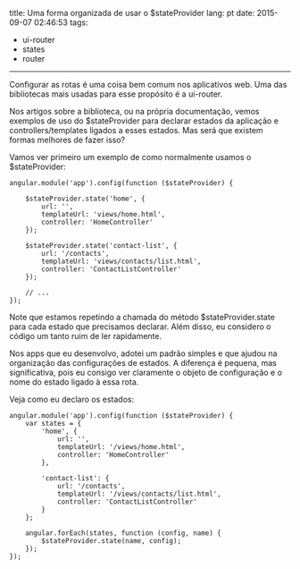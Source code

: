title: Uma forma organizada de usar o $stateProvider
lang: pt
date: 2015-09-07 02:46:53
tags:
- ui-router
- states
- router
---

Configurar as rotas é uma coisa bem comum nos aplicativos web. Uma das bibliotecas mais usadas para esse propósito é a ui-router.

Nos artigos sobre a biblioteca, ou na própria documentação, vemos exemplos de uso do $stateProvider para declarar estados da aplicação e controllers/templates ligados a esses estados. Mas será que existem formas melhores de fazer isso?

Vamos ver primeiro um exemplo de como normalmente usamos o $stateProvider:

```
angular.module('app').config(function ($stateProvider) {

	$stateProvider.state('home', {
		url: '',
		templateUrl: 'views/home.html',
		controller: 'HomeController'
	});

	$stateProvider.state('contact-list', {
		url: '/contacts',
		templateUrl: 'views/contacts/list.html',
		controller: 'ContactListController'
	});

	// ...
});
```

Note que estamos repetindo a chamada do método $stateProvider.state para cada estado que precisamos declarar. Além disso, eu considero o código um tanto ruim de ler rapidamente.

Nos apps que eu desenvolvo, adotei um padrão simples e que ajudou na organização das configurações de estados. A diferença é pequena, mas significativa, pois eu consigo ver claramente o objeto de configuração e o nome do estado ligado à essa rota.

Veja como eu declaro os estados:

```
angular.module('app').config(function ($stateProvider) {
	var states = {
		'home', {
			url: '',
			templateUrl: '/views/home.html',
			controller: 'HomeController'
		},

		'contact-list': {
			url: '/contacts',
			templateUrl: '/views/contacts/list.html',
			controller: 'ContactListController'
		}
	};

	angular.forEach(states, function (config, name) {
		$stateProvider.state(name, config);
	});
});
```
